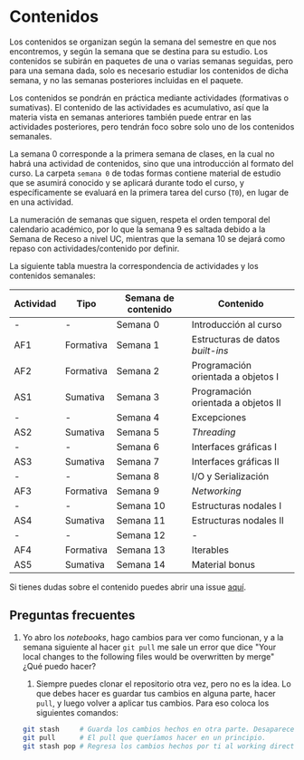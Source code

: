 # Contenidos

Los contenidos se organizan según la semana del semestre en que nos encontremos, y según la semana que se destina para su estudio. Los contenidos se subirán en paquetes de una o varias semanas seguidas, pero para una semana dada, solo es necesario estudiar los contenidos de dicha semana, y no las semanas posteriores incluidas en el paquete.

Los contenidos se pondrán en práctica mediante actividades (formativas o sumativas). El contenido de las actividades es acumulativo, así que la materia vista en semanas anteriores también puede entrar en las actividades posteriores, pero tendrán foco sobre solo uno de los contenidos semanales.

La semana 0 corresponde a la primera semana de clases, en la cual no habrá una actividad de contenidos, sino que una introducción al formato del curso. La carpeta `semana 0` de todas formas contiene material de estudio que se asumirá conocido y se aplicará durante todo el curso, y específicamente se evaluará en la primera tarea del curso (`T0`), en lugar de en una actividad.

La numeración de semanas que siguen, respeta el orden temporal del calendario académico, por lo que la semana 9 es saltada debido a la Semana de Receso a nivel UC, mientras que la semana 10 se dejará como repaso con actividades/contenido por definir.

La siguiente tabla muestra la correspondencia de actividades y los contenidos semanales:

| Actividad | Tipo      | Semana de contenido | Contenido                           |
| --------- | --------- | ------------------- | ----------------------------------- |
| -         | -         | Semana 0            | Introducción al curso               |
| AF1       | Formativa | Semana 1            | Estructuras de datos _built-ins_    |
| AF2       | Formativa | Semana 2            | Programación orientada a objetos I  |
| AS1       | Sumativa  | Semana 3            | Programación orientada a objetos II |
| -         | -         | Semana 4            | Excepciones                         |
| AS2       | Sumativa  | Semana 5            | *Threading*                         |
| -         | -         | Semana 6            | Interfaces gráficas I               |
| AS3       | Sumativa  | Semana 7            | Interfaces gráficas II              |
| -         | -         | Semana 8            | I/O y Serialización                 |
| AF3       | Formativa | Semana 9            | *Networking*                        |
| -         | -         | Semana 10           | Estructuras nodales I               |
| AS4       | Sumativa  | Semana 11           | Estructuras nodales II              |
| -         | -         | Semana 12           | -                                   |
| AF4       | Formativa | Semana 13           | Iterables                           |
| AS5       | Sumativa  | Semana 14           | Material bonus                      |


Si tienes dudas sobre el contenido puedes abrir una issue [aquí](https://github.com/IIC2233/Syllabus/issues).

## Preguntas frecuentes

1. Yo abro los _notebooks_, hago cambios para ver como funcionan, y a la semana siguiente al hacer `git pull` me sale un error que dice "Your local changes to the following files would be overwritten by merge" ¿Qué puedo hacer?

   1. Siempre puedes clonar el repositorio otra vez, pero no es la idea. Lo que debes hacer es guardar tus cambios en alguna parte, hacer `pull`, y luego volver a aplicar tus cambios. Para eso coloca los siguientes comandos:

     ```bash
     git stash     # Guarda los cambios hechos en otra parte. Desaparecen del working directory.
     git pull      # El pull que queríamos hacer en un principio.
     git stash pop # Regresa los cambios hechos por ti al working directory.
     ```


